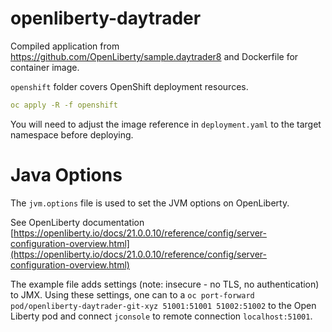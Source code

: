 # openliberty-daytrader

Compiled application from <https://github.com/OpenLiberty/sample.daytrader8> and Dockerfile for container image.

`openshift` folder covers OpenShift deployment resources.

```yaml
oc apply -R -f openshift
```

You will need to adjust the image reference in `deployment.yaml` to the target namespace before deploying.

# Java Options

The `jvm.options` file is used to set the JVM options on OpenLiberty.

See OpenLiberty documentation [https://openliberty.io/docs/21.0.0.10/reference/config/server-configuration-overview.html](https://openliberty.io/docs/21.0.0.10/reference/config/server-configuration-overview.html) 

The example file adds settings (note: insecure - no TLS, no authentication) to JMX. Using these settings, one can to a `oc port-forward pod/openliberty-daytrader-git-xyz 51001:51001 51002:51002` to the Open Liberty pod and connect `jconsole` to remote connection `localhost:51001`.

